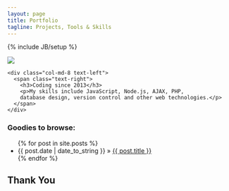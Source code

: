 ```yaml
---
layout: page
title: Portfolio
tagline: Projects, Tools & Skills
---
```

{% include JB/setup %}



<div class="container">
  <div class="row">
    <div class="col-md-6">
      <img class="img-responsive text-right" src="https://avatars2.githubusercontent.com/u/15636167?v=3&s=80"/>
    </div>
    
    <div class="col-md-8 text-left">
      <span class="text-right">
        <h3>Coding since 2013</h3> 
        <p>My skills include JavaScript, Node.js, AJAX, PHP, 
        database design, version control and other web technologies.</p>
      </span>
    </div>
  </div>
</div>

### Goodies to browse:

<ul class="posts">
  {% for post in site.posts %}
    <li><span>{{ post.date | date_to_string }}</span> &raquo; <a href="{{ BASE_PATH }}{{ post.url }}">{{ post.title }}</a></li>
  {% endfor %}
</ul>

## Thank You
